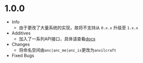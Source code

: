 # 1.0.0
* Info
    * 由于更改了大量系统的实现，故将不支持从 `0.x.x` 升级至 `1.x.x`
* Additives
    * 加入了一系列API接口，具体请查看[docs](./docs/index.md)
* Changes
    * 将命名空间由`anc|anc_me|anc_is`更改为`anvilcraft`
* Fixed Bugs

